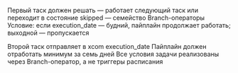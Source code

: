 Первый таск должен решать — работает следующий таск или переходит в состояние skipped — семейство Branch-операторы
Условие: если execution_date — будний, пайплайн продолжает работать; выходной — пропускается

Второй таск отправляет в xcom execution_date
Пайплайн должен отработать минимум за семь дней
Все условия задачи реализованы через Branch-оператор, а не триггеры расписания